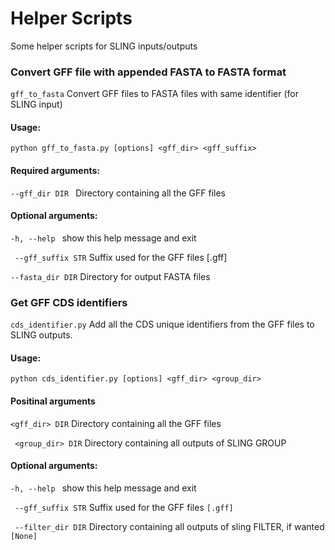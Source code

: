 # Helper Scripts

Some helper scripts for SLING inputs/outputs


### Convert GFF file with appended FASTA to FASTA format

`gff_to_fasta`		Convert GFF files to FASTA files with same identifier (for SLING input)

#### Usage: 

`python gff_to_fasta.py [options] <gff_dir> <gff_suffix>`




#### Required arguments:
  
  `--gff_dir DIR `    Directory containing all the GFF files

#### Optional arguments:
  
  `-h, --help `       show this help message and exit

`  --gff_suffix STR ` Suffix used for the GFF files [.gff]

 ` --fasta_dir DIR `  Directory for output FASTA files


### Get GFF CDS identifiers

`cds_identifier.py`    Add all the CDS unique identifiers from the GFF files to SLING outputs.

#### Usage:

`python cds_identifier.py [options] <gff_dir> <group_dir>`

#### Positinal arguments

`<gff_dir> DIR`    Directory containing all the GFF files

` <group_dir> DIR`   Directory containing all outputs of SLING GROUP

#### Optional arguments:
 ` -h, --help  `      show this help message and exit
 
 ` --gff_suffix STR`  Suffix used for the GFF files `[.gff]`
 
`  --filter_dir DIR ` Directory containing all outputs of sling FILTER, if wanted `[None]`
